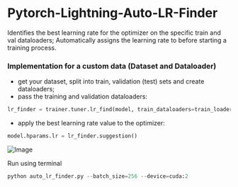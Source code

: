 # Pytorch-Lightning-Auto-LR-Finder

Identifies the best learning rate for the optimizer on the specific train and val dataloaders; Automatically assigns the learning rate to before starting a training process.

### Implementation for a custom data (Dataset and Dataloader)
- get your dataset, split into train, validation (test) sets and create dataloaders;
- pass the training and validation dataloaders:
```python
lr_finder = trainer.tuner.lr_find(model, train_dataloaders=train_loader, val_dataloaders=val_loader)
```
- apply the best learning rate value to the optimizer:
```python
model.hparams.lr = lr_finder.suggestion()
```

![Image](https://user-images.githubusercontent.com/50166164/204727902-3d660f6c-4c73-441b-9161-91e0bf74d4eb.PNG)

Run using terminal
```python
python auto_lr_finder.py --batch_size=256 --device=cuda:2 
```
